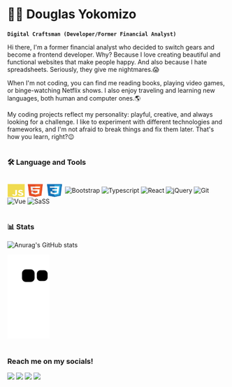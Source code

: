 # 🧗🏻 Douglas Yokomizo

**`Digital Craftsman (Developer/Former Financial Analyst)`**

Hi there, I'm a former financial analyst who decided to switch gears and become a frontend developer. Why? Because I love creating beautiful and functional websites that make people happy. And also because I hate spreadsheets. Seriously, they give me nightmares.😱

When I'm not coding, you can find me reading books, playing video games, or binge-watching Netflix shows. I also enjoy traveling and learning new languages, both human and computer ones.🌎

My coding projects reflect my personality: playful, creative, and always looking for a challenge. I like to experiment with different technologies and frameworks, and I'm not afraid to break things and fix them later. That's how you learn, right?😉
#

### 🛠️ Language and Tools

<div style="display: inline_block"><br>
  <img align="center" alt="Js" height="30" width="40" src="https://raw.githubusercontent.com/devicons/devicon/master/icons/javascript/javascript-plain.svg" />
  <img align="center" alt="HTML" height="30" width="40" src="https://raw.githubusercontent.com/devicons/devicon/master/icons/html5/html5-original.svg" />
  <img align="center" alt="CSS" height="30" width="40" src="https://raw.githubusercontent.com/devicons/devicon/master/icons/css3/css3-original.svg" />
  <img align="center" alt="Bootstrap" height="35" width="40" src="https://cdn.jsdelivr.net/gh/devicons/devicon/icons/bootstrap/bootstrap-original.svg" />
  <img align="center" alt="Typescript" height="30" width="40" src="https://cdn.jsdelivr.net/gh/devicons/devicon/icons/typescript/typescript-original.svg" />
  <img align="center" alt="React" height="30" width="40" src="https://cdn.jsdelivr.net/gh/devicons/devicon/icons/react/react-original.svg" />
  <img align="center" alt="jQuery" height="30" width="40" src="https://cdn.jsdelivr.net/gh/devicons/devicon/icons/jquery/jquery-original.svg" />
  <img align="center" alt="Git" height="30" width="40" src="https://cdn.jsdelivr.net/gh/devicons/devicon/icons/git/git-original.svg" />
  <img align="center" alt="Vue" height="30" width="40" src="https://cdn.jsdelivr.net/gh/devicons/devicon/icons/vuejs/vuejs-original.svg" />
  <img align="center" alt="SaSS" height="30" width="40" src="https://cdn.jsdelivr.net/gh/devicons/devicon/icons/sass/sass-original.svg" />
        
</div>

#

### 📊 Stats
![Anurag's GitHub stats](https://github-readme-stats.vercel.app/api?username=douglas-yokomizo&show_icons=true&theme=radical)

![Snake animation](https://github.com/douglas-yokomizo/douglas-yokomizo/blob/output/github-contribution-grid-snake.svg)

#
 
### Reach me on my socials!
 
<div> 
  <a href="https://instagram.com/doug_yyk" target="_blank"><img src="https://img.shields.io/badge/-Instagram-%23E4405F?style=for-the-badge&logo=instagram&logoColor=white" target="_blank"></a>
 <a href="https://discord.com/users/yokoz#0589" target="_blank"><img src="https://img.shields.io/badge/Discord-7289DA?style=for-the-badge&logo=discord&logoColor=white" target="_blank"></a> 
  <a href = "mailto:yogi.yokomizo@gmail.com"><img src="https://img.shields.io/badge/-Gmail-%23333?style=for-the-badge&logo=gmail&logoColor=white" target="_blank"></a>
  <a href="https://www.linkedin.com/in/yogiyk" target="_blank"><img src="https://img.shields.io/badge/-LinkedIn-%230077B5?style=for-the-badge&logo=linkedin&logoColor=white" target="_blank"></a> 


</div>
